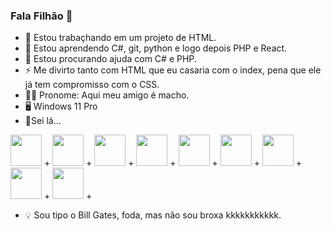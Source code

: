 ### Fala Filhão 👋
- 🔭 Estou trabaçhando em um projeto de HTML.
- 🌱 Estou aprendendo C#, git, python e logo depois PHP e React.
- 🤔 Estou procurando ajuda com C# e PHP. 
- ⚡ Me divirto tanto com HTML que eu casaria com o index, pena que ele já tem compromisso com o CSS.
- 💪🏻 Pronome: Aqui meu amigo é macho.
- 🖥 Windows 11 Pro
- 📎Sei lá...

<img height=50px; width=50px; src="https://cdn.jsdelivr.net/gh/devicons/devicon/icons/arduino/arduino-original-wordmark.svg" /> +
<img height=50px; width=50px; src="https://cdn.jsdelivr.net/gh/devicons/devicon/icons/csharp/csharp-original.svg" /> + 
<img height=50px; width=50px; src="https://cdn.jsdelivr.net/gh/devicons/devicon/icons/css3/css3-original.svg" /> +
<img height=50px; width=50px; src="https://cdn.jsdelivr.net/gh/devicons/devicon/icons/git/git-original.svg" /> +
<img height=50px; width=50px; src="https://cdn.jsdelivr.net/gh/devicons/devicon/icons/html5/html5-original.svg" /> + 
<img height=50px; width=50px; src="https://cdn.jsdelivr.net/gh/devicons/devicon/icons/javascript/javascript-original.svg" /> + 
<img height=50px; width=50px; src="https://cdn.jsdelivr.net/gh/devicons/devicon/icons/php/php-original.svg" /> +
<img height=50px; width=50px; src="https://cdn.jsdelivr.net/gh/devicons/devicon/icons/python/python-original.svg" /> +
<img height=50px; width=50px; src="https://cdn.jsdelivr.net/gh/devicons/devicon/icons/vscode/vscode-original.svg" /> +
- 💡 Sou tipo o Bill Gates, foda, mas não sou broxa kkkkkkkkkkk.
